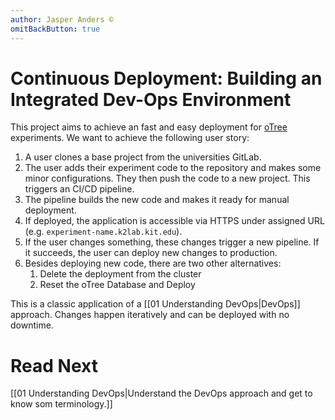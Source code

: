 ```yaml
---
author: Jasper Anders ©
omitBackButton: true
---
```


# Continuous Deployment: Building an Integrated Dev-Ops Environment

This project aims to achieve an fast and easy deployment for [oTree](https://otree.org) experiments. We want to achieve the following user story:

1. A user clones a base project from the universities GitLab.
2. The user adds their experiment code to the repository and makes some minor configurations. They then push the code to a new project. This triggers an CI/CD pipeline.
3. The pipeline builds the new code and makes it ready for manual deployment.
4. If deployed, the application is accessible via HTTPS under assigned URL (e.g. `experiment-name.k2lab.kit.edu`).
5. If the user changes something, these changes trigger a new pipeline. If it succeeds, the user can deploy new changes to production.
7. Besides deploying new code, there are two other alternatives:
   1. Delete the deployment from the cluster
   2. Reset the oTree Database and Deploy

This is a classic application of a [[01 Understanding DevOps|DevOps]] approach. Changes happen iteratively and can be deployed with no downtime.

# Read Next

[[01 Understanding DevOps|Understand the DevOps approach and get to know som terminology.]]